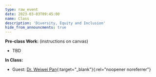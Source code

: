 ```yaml
---
type: raw_event
date: 2023-03-03T09:45:00
name: Class
description: 'Diversity, Equity and Inclusion'
hide_from_announcments: true
---
```


**Pre-class Work:** (instructions on canvas)
* TBD

**In Class:** 
* Guest: [Dr. Weiwei Pan](https://onefishy.github.io/){:target="_blank"}{:rel="noopener noreferrer"}
